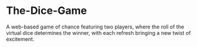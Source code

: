 # The-Dice-Game
A web-based game of chance featuring two players, where the roll of the virtual dice determines the winner, with each refresh bringing a new twist of excitement.
